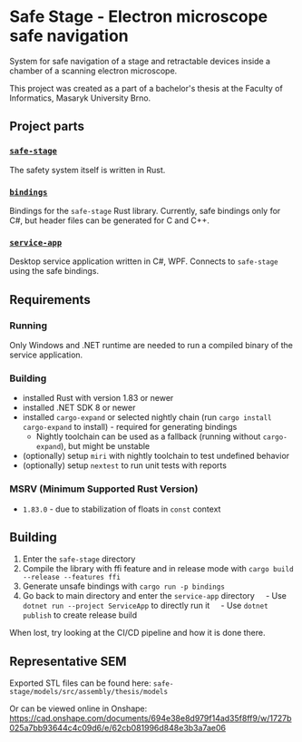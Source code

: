 # Safe Stage - Electron microscope safe navigation

System for safe navigation of a stage and retractable devices inside a chamber of a scanning electron microscope.

This project was created as a part of a bachelor's thesis at the Faculty of Informatics, Masaryk University Brno.


## Project parts

### [`safe-stage`](safe-stage/README.md)

The safety system itself is written in Rust.

### [`bindings`](bindings/README.md)

Bindings for the `safe-stage` Rust library. Currently, safe bindings only for C#, but header files can be generated for C and C++.

### [`service-app`](bindings/README.md)

Desktop service application written in C#, WPF. Connects to `safe-stage` using the safe bindings.


## Requirements

### Running

Only Windows and .NET runtime are needed to run a compiled binary of the service application.

### Building

- installed Rust with version 1.83 or newer
- installed .NET SDK 8 or newer
- installed `cargo-expand` or selected nightly chain (run `cargo install cargo-expand` to install) - required for generating bindings
  - Nightly toolchain can be used as a fallback (running without `cargo-expand`), but might be unstable
- (optionally) setup `miri` with nightly toolchain to test undefined behavior
- (optionally) setup `nextest` to run unit tests with reports

### MSRV (Minimum Supported Rust Version)

- `1.83.0` - due to stabilization of floats in `const` context


## Building

1. Enter the `safe-stage` directory
2. Compile the library with ffi feature and in release mode with `cargo build --release --features ffi`
3. Generate unsafe bindings with `cargo run -p bindings`
4. Go back to main directory and enter the `service-app` directory
    - Use `dotnet run --project ServiceApp` to directly run it
    - Use `dotnet publish` to create release build

When lost, try looking at the CI/CD pipeline and how it is done there.


## Representative SEM

Exported STL files can be found here: `safe-stage/models/src/assembly/thesis/models`

Or can be viewed online in Onshape: https://cad.onshape.com/documents/694e38e8d979f14ad35f8ff9/w/1727b025a7bb93644c4c09d6/e/62cb081996d848e3b3a7ae06
